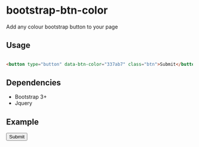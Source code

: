 # bootstrap-btn-color
Add any colour bootstrap button to your page

## Usage

``` html

<button type="button" data-btn-color="337ab7" class="btn">Submit</button>

```

## Dependencies

* Bootstrap 3+
* Jquery


## Example

<link rel="stylesheet" href="https://maxcdn.bootstrapcdn.com/bootstrap/3.3.7/css/bootstrap.min.css" integrity="sha384-BVYiiSIFeK1dGmJRAkycuHAHRg32OmUcww7on3RYdg4Va+PmSTsz/K68vbdEjh4u" crossorigin="anonymous">
<script type="text/javascript" src="https://cdnjs.cloudflare.com/ajax/libs/jquery/3.1.0/jquery.min.js"></script>
<script type="text/javascript" src="dist/bootstrap-btn-color.1.0.0.min.js"></script>
<button type="button" data-btn-color="337ab7" class="btn">Submit</button>
